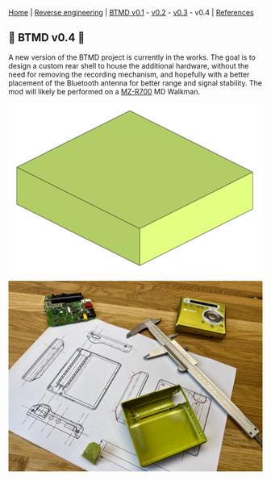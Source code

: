 [Home](readme.md) |
[Reverse engineering](re.md) |
[BTMD v0.1](v0.1.md) -
[v0.2](v0.2.md) -
[v0.3](v0.3.md) -
v0.4 |
[References](refs.md)

## :construction: BTMD v0.4 :construction:

A new version of the BTMD project is currently in the works.
The goal is to design a custom rear shell to house the additional hardware, without the need for removing the recording mechanism, and hopefully with a better placement of the Bluetooth antenna for better range and signal stability. The mod will likely be performed on a [MZ-R700](https://www.minidisc.wiki/equipment/sony/portable/mz-r700) MD Walkman.

![](img/v0.4/rev0_ani.gif)

![](img/v0.4/IMG_0868.jpeg)
